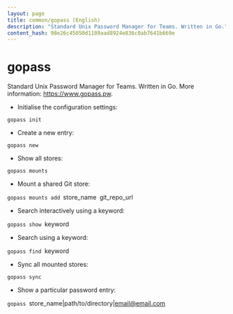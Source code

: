 ```yaml
---
layout: page
title: common/gopass (English)
description: "Standard Unix Password Manager for Teams. Written in Go."
content_hash: 98e26c45050d1189aad8924e836c0ab7641b669e
---
```

# gopass

Standard Unix Password Manager for Teams. Written in Go.
More information: <https://www.gopass.pw>.

- Initialise the configuration settings:

`gopass init`

- Create a new entry:

`gopass new`

- Show all stores:

`gopass mounts`

- Mount a shared Git store:

`gopass mounts add `<span class="tldr-var badge badge-pill bg-dark-lm bg-white-dm text-white-lm text-dark-dm font-weight-bold">store_name</span>` `<span class="tldr-var badge badge-pill bg-dark-lm bg-white-dm text-white-lm text-dark-dm font-weight-bold">git_repo_url</span>

- Search interactively using a keyword:

`gopass show `<span class="tldr-var badge badge-pill bg-dark-lm bg-white-dm text-white-lm text-dark-dm font-weight-bold">keyword</span>

- Search using a keyword:

`gopass find `<span class="tldr-var badge badge-pill bg-dark-lm bg-white-dm text-white-lm text-dark-dm font-weight-bold">keyword</span>

- Sync all mounted stores:

`gopass sync`

- Show a particular password entry:

`gopass `<span class="tldr-var badge badge-pill bg-dark-lm bg-white-dm text-white-lm text-dark-dm font-weight-bold">store_name|path/to/directory|email@email.com</span>
